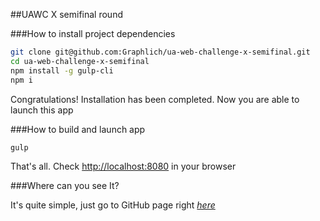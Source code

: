 ##UAWC X semifinal round

###How to install project dependencies

```sh
git clone git@github.com:Graphlich/ua-web-challenge-x-semifinal.git
cd ua-web-challenge-x-semifinal
npm install -g gulp-cli
npm i
```

Congratulations! Installation has been completed. Now you are able to launch this app

###How to build and launch app

```sh
gulp
```

That's all. Check [http://localhost:8080](http://localhost:8080) in your browser

###Where can you see It?

It's quite simple, just go to GitHub page right *[here](https://graphlich.github.io/ua-web-challenge-x-semifinal/)*
